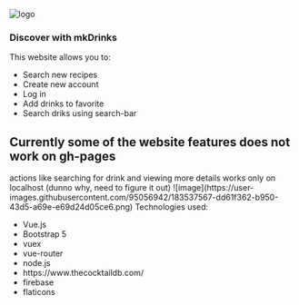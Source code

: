 
![logo](https://user-images.githubusercontent.com/95056942/181379399-b9bb8f87-0dc3-4206-b4cb-83c22205908f.png)

<h3>Discover with mkDrinks</h3>

This website allows you to:
<ul>
<li>Search new recipes</li>
<li>Create new account</li>
<li>Log in</li>
<li>Add drinks to favorite</li>
<li>Search driks using search-bar</li>
</ul>
<h2>Currently some of the website features does not work on gh-pages</h2>
actions like searching for drink and viewing more details works only on localhost (dunno why, need to figure it out)
![image](https://user-images.githubusercontent.com/95056942/183537567-dd61f362-b950-43d5-a69e-e69d24d05ce6.png)
Technologies used:
<ul>
<li>Vue.js</li>
<li>Bootstrap 5</li>
<li>vuex</li>
<li>vue-router</li>
<li>node.js</li>
<li>https://www.thecocktaildb.com/</li>
<li>firebase</li>
<li>flaticons</li>
</ul>

